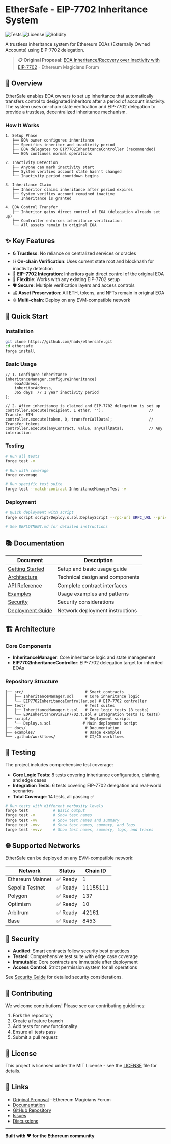 # EtherSafe - EIP-7702 Inheritance System

![Tests](https://github.com/hadv/ethersafe/workflows/Test/badge.svg)
![License](https://img.shields.io/badge/license-MIT-blue.svg)
![Solidity](https://img.shields.io/badge/solidity-^0.8.20-lightgrey.svg)

A trustless inheritance system for Ethereum EOAs (Externally Owned Accounts) using EIP-7702 delegation.

> **📋 Original Proposal**: [EOA Inheritance/Recovery over Inactivity with EIP-7702](https://ethereum-magicians.org/t/eoa-inheritance-recovery-over-inactivity-with-eip-7702/25382) - Ethereum Magicians Forum

## 🎯 Overview

EtherSafe enables EOA owners to set up inheritance that automatically transfers control to designated inheritors after a period of account inactivity. The system uses on-chain state verification and EIP-7702 delegation to provide a trustless, decentralized inheritance mechanism.

### How It Works

```
1. Setup Phase
   ├── EOA owner configures inheritance
   ├── Specifies inheritor and inactivity period
   ├── EOA delegates to EIP7702InheritanceController (recommended)
   └── EOA continues normal operations

2. Inactivity Detection
   ├── Anyone can mark inactivity start
   ├── System verifies account state hasn't changed
   └── Inactivity period countdown begins

3. Inheritance Claim
   ├── Inheritor claims inheritance after period expires
   ├── System verifies account remained inactive
   └── Inheritance is granted

4. EOA Control Transfer
   ├── Inheritor gains direct control of EOA (delegation already set up)
   ├── Controller enforces inheritance verification
   └── All assets remain in original EOA
```

## ✨ Key Features

- 🔒 **Trustless**: No reliance on centralized services or oracles
- ⛓️ **On-chain Verification**: Uses current state root and blockhash for inactivity detection
- 🔄 **EIP-7702 Integration**: Inheritors gain direct control of the original EOA
- 🔧 **Flexible**: Works with any existing EIP-7702 setup
- 🛡️ **Secure**: Multiple verification layers and access controls
- 💰 **Asset Preservation**: All ETH, tokens, and NFTs remain in original EOA
- 🌐 **Multi-chain**: Deploy on any EVM-compatible network

## 🚀 Quick Start

### Installation

```bash
git clone https://github.com/hadv/ethersafe.git
cd ethersafe
forge install
```

### Basic Usage

```solidity
// 1. Configure inheritance
inheritanceManager.configureInheritance(
    eoaAddress,
    inheritorAddress,
    365 days  // 1 year inactivity period
);

// 2. After inheritance is claimed and EIP-7702 delegation is set up
controller.execute(recipient, 1 ether, "");                    // Transfer ETH
controller.execute(token, 0, transferCallData);                // Transfer tokens
controller.execute(anyContract, value, anyCallData);           // Any interaction
```

### Testing

```bash
# Run all tests
forge test -v

# Run with coverage
forge coverage

# Run specific test suite
forge test --match-contract InheritanceManagerTest -v
```

### Deployment

```bash
# Quick deployment with script
forge script script/Deploy.s.sol:DeployScript --rpc-url $RPC_URL --private-key $PRIVATE_KEY --broadcast

# See DEPLOYMENT.md for detailed instructions
```

## 📚 Documentation

| Document | Description |
|----------|-------------|
| [Getting Started](./docs/getting-started.md) | Setup and basic usage guide |
| [Architecture](./docs/architecture.md) | Technical design and components |
| [API Reference](./docs/api-reference.md) | Complete contract interfaces |
| [Examples](./docs/examples.md) | Usage examples and patterns |
| [Security](./docs/security.md) | Security considerations |
| [Deployment Guide](./DEPLOYMENT.md) | Network deployment instructions |

## 🏗️ Architecture

### Core Components

- **InheritanceManager**: Core inheritance logic and state management
- **EIP7702InheritanceController**: EIP-7702 delegation target for inherited EOAs

### Repository Structure

```
├── src/                           # Smart contracts
│   ├── InheritanceManager.sol     # Core inheritance logic
│   └── EIP7702InheritanceController.sol # EIP-7702 controller
├── test/                          # Test suites
│   ├── InheritanceManager.t.sol   # Core logic tests (8 tests)
│   └── EOAInheritanceViaEIP7702.t.sol # Integration tests (6 tests)
├── script/                        # Deployment scripts
│   └── Deploy.s.sol              # Main deployment script
├── docs/                          # Documentation
├── examples/                      # Usage examples
└── .github/workflows/             # CI/CD workflows
```

## 🧪 Testing

The project includes comprehensive test coverage:

- **Core Logic Tests**: 8 tests covering inheritance configuration, claiming, and edge cases
- **Integration Tests**: 6 tests covering EIP-7702 delegation and real-world scenarios
- **Total Coverage**: 14 tests, all passing ✅

```bash
# Run tests with different verbosity levels
forge test           # Basic output
forge test -v        # Show test names
forge test -vv       # Show test names and summary
forge test -vvv      # Show test names, summary, and logs
forge test -vvvv     # Show test names, summary, logs, and traces
```

## 🌐 Supported Networks

EtherSafe can be deployed on any EVM-compatible network:

| Network | Status | Chain ID |
|---------|--------|----------|
| Ethereum Mainnet | ✅ Ready | 1 |
| Sepolia Testnet | ✅ Ready | 11155111 |
| Polygon | ✅ Ready | 137 |
| Optimism | ✅ Ready | 10 |
| Arbitrum | ✅ Ready | 42161 |
| Base | ✅ Ready | 8453 |

## 🔐 Security

- **Audited**: Smart contracts follow security best practices
- **Tested**: Comprehensive test suite with edge case coverage
- **Immutable**: Core contracts are immutable after deployment
- **Access Control**: Strict permission system for all operations

See [Security Guide](./docs/security.md) for detailed security considerations.

## 🤝 Contributing

We welcome contributions! Please see our contributing guidelines:

1. Fork the repository
2. Create a feature branch
3. Add tests for new functionality
4. Ensure all tests pass
5. Submit a pull request

## 📄 License

This project is licensed under the MIT License - see the [LICENSE](LICENSE) file for details.

## 🔗 Links

- [Original Proposal](https://ethereum-magicians.org/t/eoa-inheritance-recovery-over-inactivity-with-eip-7702/25382) - Ethereum Magicians Forum
- [Documentation](./docs/)
- [GitHub Repository](https://github.com/hadv/ethersafe)
- [Issues](https://github.com/hadv/ethersafe/issues)
- [Discussions](https://github.com/hadv/ethersafe/discussions)

---

**Built with ❤️ for the Ethereum community**


